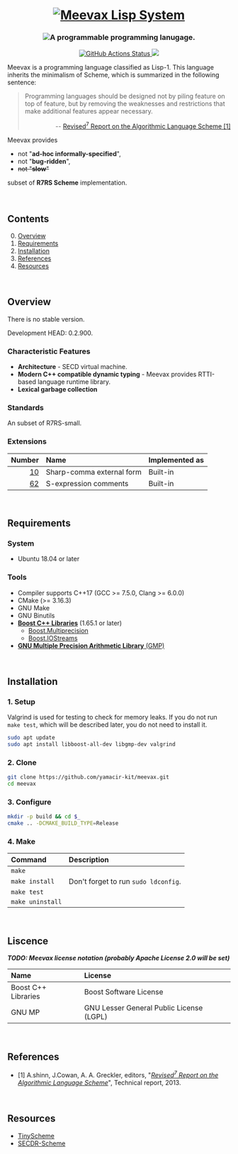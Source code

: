 <h1 align="center">
  <a href="https://github.com/yamacir-kit/meevax/">
    <img src="https://github.com/yamacir-kit/meevax/wiki/svg/meevax-logo.v8.png" alt="Meevax Lisp System"/>
  </a>
</h1>

<h3 align="center">
  <img src="https://github.com/yamacir-kit/meevax/wiki/svg/description.png" alt="A programmable programming lanugage."/>
</h3>

<p align="center">
  <a href="https://github.com/yamacir-kit/meevax/actions">
    <img src="https://github.com/yamacir-kit/meevax/workflows/CI/badge.svg" alt="GitHub Actions Status"/>
  </a>
  <a href="https://www.codacy.com/manual/yamacir-kit/meevax?utm_source=github.com&amp;utm_medium=referral&amp;utm_content=yamacir-kit/meevax&amp;utm_campaign=Badge_Grade">
    <img src="https://api.codacy.com/project/badge/Grade/ebd3aba61f1141049229031b7f068de9"/>
  </a>
</p>

Meevax is a programming language classified as Lisp-1.
This language inherits the minimalism of Scheme, which is summarized in the following sentence:

> Programming languages should be designed not by piling feature on top of feature, but by removing the weaknesses and restrictions that make additional features appear necessary.
> <p align="right"> --
>   <a href="https://bitbucket.org/cowan/r7rs/raw/tip/rnrs/r7rs.pdf"> Revised<sup>7</sup> Report on the Algorithmic Language Scheme [1] </a>
> </p>

Meevax provides

*   not "**ad-hoc informally-specified**",
*   not "**bug-ridden**",
*   ~~not "**slow**"~~

subset of **R7RS Scheme** implementation.

<br/>


## Contents

0. [Overview](#Overview)
1. [Requirements](#Requirements)
2. [Installation](#Installation)
3. [References](#References)
4. [Resources](#Resources)

<br/>


## Overview

There is no stable version.

Development HEAD: 0.2.900.

### Characteristic Features

-   **Architecture** - SECD virtual machine.
-   **Modern C++ compatible dynamic typing** - Meevax provides RTTI-based language runtime library.
-   **Lexical garbage collection**

### Standards

An subset of R7RS-small.

### Extensions

| Number                                                | Name                       | Implemented as |
|------------------------------------------------------:|:---------------------------|:---------------|
|  [10](https://srfi.schemers.org/srfi-10/srfi-10.html) | Sharp-comma external form  | Built-in
|  [62](https://srfi.schemers.org/srfi-62/srfi-62.html) | S-expression comments      | Built-in

<br/>


## Requirements

### System

-   Ubuntu 18.04 or later

### Tools

-   Compiler supports C++17 (GCC >= 7.5.0, Clang >= 6.0.0)
-   CMake (>= 3.16.3)
-   GNU Make
-   GNU Binutils
-   [**Boost C++ Libraries**](https://www.boost.org/) (1.65.1 or later)
    - [Boost.Multiprecision](https://www.boost.org/doc/libs/release/libs/multiprecision/)
    - [Boost.IOStreams](https://www.boost.org/doc/libs/release/libs/iostreams/)
-   [**GNU Multiple Precision Arithmetic Library** (GMP)](https://gmplib.org/)

<br/>


## Installation


### 1. Setup

Valgrind is used for testing to check for memory leaks.
If you do not run `make test`, which will be described later, you do not need to install it.

``` bash
sudo apt update
sudo apt install libboost-all-dev libgmp-dev valgrind
```

### 2. Clone

``` bash
git clone https://github.com/yamacir-kit/meevax.git
cd meevax
```

### 3. Configure

``` bash
mkdir -p build && cd $_
cmake .. -DCMAKE_BUILD_TYPE=Release
```

### 4. Make

| Command          | Description |
|:-----------------|:--|
| `make`           |
| `make install`   | Don't forget to run `sudo ldconfig`.
| `make test`      |
| `make uninstall` |

<br/>


## Liscence

***TODO: Meevax license notation (probably Apache License 2.0 will be set)***

| Name                | License                                  |
|:--------------------|:-----------------------------------------|
| Boost C++ Libraries | Boost Software License                   |
| GNU MP              | GNU Lesser General Public License (LGPL) |

<br/>


## References

- [1] A.shinn, J.Cowan, A. A. Greckler, editors, "<cite><a href="https://bitbucket.org/cowan/r7rs/raw/tip/rnrs/r7rs.pdf">Revised<sup>7</sup> Report on the Algorithmic Language Scheme</a></cite>", Technical report, 2013.

<br/>


## Resources

*   [TinyScheme](http://tinyscheme.sourceforge.net/)
*   [SECDR-Scheme](http://www.maroon.dti.ne.jp/nagar17/mulasame/)
